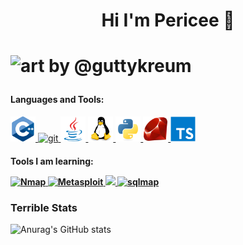 <h1 align="center"> Hi I'm Pericee 👋<h1>

  
![art by @guttykreum](https://i.pinimg.com/originals/1c/4a/45/1c4a4596912277e7b3b209f1ccf49927.gif)


<h4 allign="left">Languages and Tools:</h4>
<p allign="left"> <a href="https://www.w3schools.com/cpp/" target="_blank" rel="noreferrer"> <img src="https://raw.githubusercontent.com/devicons/devicon/master/icons/cplusplus/cplusplus-original.svg" alt="cplusplus" width="40" height="40"/> </a> <a href="https://git-scm.com/" target="_blank" rel="noreferrer"> <img src="https://www.vectorlogo.zone/logos/git-scm/git-scm-icon.svg" alt="git" width="40" height="40"/> </a> <a href="https://www.java.com" target="_blank" rel="noreferrer"> <img src="https://raw.githubusercontent.com/devicons/devicon/master/icons/java/java-original.svg" alt="java" width="40" height="40"/> </a> <a href="https://www.linux.org/" target="_blank" rel="noreferrer"> <img src="https://raw.githubusercontent.com/devicons/devicon/master/icons/linux/linux-original.svg" alt="linux" width="40" height="40"/> </a> <a href="https://www.python.org" target="_blank" rel="noreferrer"> <img src="https://raw.githubusercontent.com/devicons/devicon/master/icons/python/python-original.svg" alt="python" width="40" height="40"/> </a> <a href="https://www.ruby-lang.org/en/" target="_blank" rel="noreferrer"> <img src="https://raw.githubusercontent.com/devicons/devicon/master/icons/ruby/ruby-original.svg" alt="ruby" width="40" height="40"/> </a> <a href="https://www.typescriptlang.org/" target="_blank" rel="noreferrer"> <img src="https://raw.githubusercontent.com/devicons/devicon/master/icons/typescript/typescript-original.svg" alt="typescript" width="40" height="40"/> </a> </p>

<h4 allign="left"> Tools I am learning:
<p> <a href="https://nmap.org" target="_blank" rel="noreferrer"> <img src="https://nmap.org/images/sitelogo.png" alt="Nmap" width="40" length="60"/> <a href="https://www.metasploit.com" target="_blank" rel="noreferrer"> <img src="https://miro.medium.com/v2/resize:fit:800/0*SfqwgcqgSIb2VxFf.png" alt="Metasploit" width="50" length="40"> <a href="https://www.putty.org" alt="PuTTY" target="_blank" rel="noreferrer"><img src="https://upload.wikimedia.org/wikipedia/commons/thumb/e/e7/PuTTY_Icon.svg/2048px-PuTTY_Icon.svg.png" height="30" length="40"> <a href="https://sqlmap.org" alt="Sqlmap" target="_blank" rel="noreferrer"><img src="https://upload.wikimedia.org/wikipedia/commons/4/4f/Sqlmap_logo.png" alt="sqlmap" width="90" height="50"><a href="https://cirt.net/Nikto2" img src="https://cirt.net/files/alienlogo_3.gif" target="_blank" rel="noreferrer">


<h3 allign="left"></a> Terrible Stats </h3>

![Anurag's GitHub stats](https://github-readme-stats.vercel.app/api?username=pericee&show_icons=true&theme=dark)
